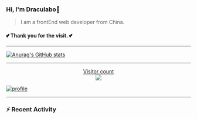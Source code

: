 ### Hi, I'm Draculabo👋
>
>I am a frontEnd web developer from China.

#### 💕 Thank you for the visit.  💕

---

[![Anurag's GitHub stats](https://github-readme-stats.vercel.app/api?hide=stars&username=acmenlei&count_private=true&show_icons=true&&bg_color=30,40941c,cb1597&title_color=fff&text_color=fff&icon_color=fc0)](https://github.com/acmenlei/github-readme-stats)

---

<a href="#">
<p align="center"> Visitor count<br> <img src="https://profile-counter.glitch.me/acmenlei/count.svg" /></p>
</a>

[![profile](https://github-profile-trophy.vercel.app/?username=acmenlei&theme=algolia&column=8)](https://github-profile-trophy.vercel.app/?username=acmenlei&theme=algolia&column=8)

---

### :zap: Recent Activity

<!--START_SECTION:activity-->

<!--END_SECTION:activity-->
